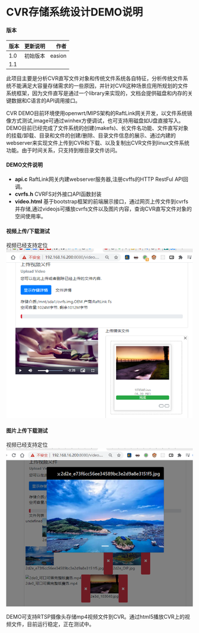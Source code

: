 

# CVR存储系统设计DEMO说明


#### 版本
| 版本  | 更新说明  | 作者 |
| :------------ |:---------------:| -----:|
| 1.0      | 初始版本 | easion|
|     1.1      |   |        | |

此项目主要是分析CVR直写文件对象和传统文件系统各自特征，分析传统文件系统不能满足大容量存储需求的一些原因，并针对CVR这种场景应用所规划的文件系统框架，因为文件直写是通过一个library来实现的，文档会提供磁盘和内存的关键数据和C语言的API调用接口。

CVR DEMO目前环境使用openwrt/MIPS架构的RaftLink网关开发，以文件系统镜像方式测试,image可通过winhex方便调试，也可支持用磁盘如U盘直接写入。
DEMO目前已经完成了文件系统的创建(makefs)、长文件名功能、文件直写对象的挂载/卸载、目录和文件的创建/删除、目录文件信息的展示、通过内建的webserver来实现文件上传到CVR和下载、以及复制出CVR文件到linux文件系统功能。由于时间关系，只支持到根目录文件访问。

#### DEMO文件说明
 - **api.c**      RaftLink网关内建webserver服务器,注册cvffs的HTTP RestFul API回调。
 - **cvrfs.h**    CVRFS对外接口API函数封装
 - **video.html** 基于bootstrap框架的前端展示接口，通过网页上传文件到cvrfs并存储,通过videojs可播放cvrfs文件以及图片内容，查询CVR直写文件对象的空间使用率。

#### 视频上传/下载测试

视频已经支持定位
![Pandao editor.md](demo.png "Pandao editor.md")


#### 图片上传下载测试

视频已经支持定位
![Pandao editor.md](demo2.png "Pandao editor.md")


DEMO可支持RTSP摄像头存储mp4视频文件到CVR。通过html5播放CVR上的视频文件，目前运行稳定，正在测试中。


